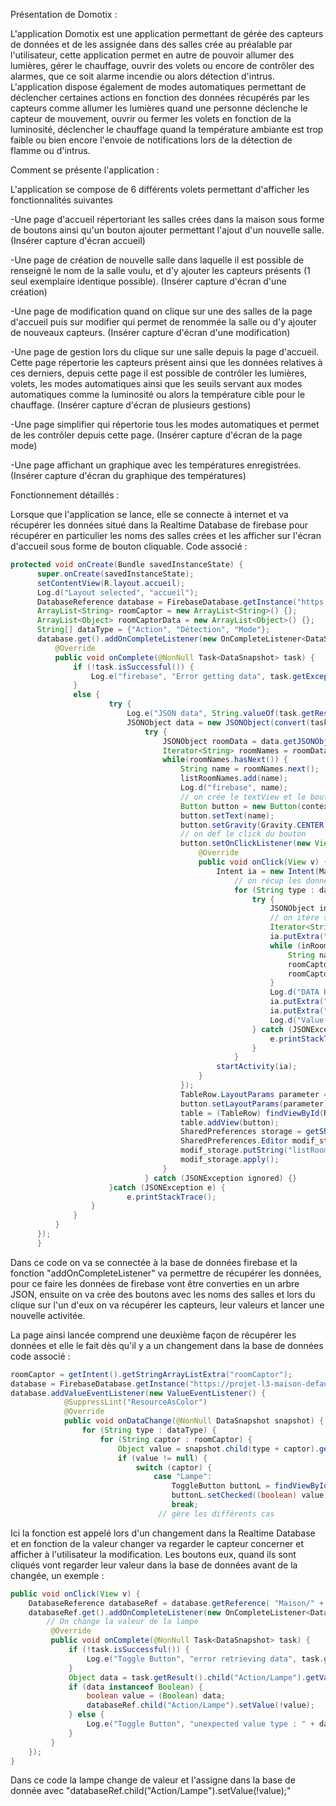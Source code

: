 Présentation de Domotix :

L'application Domotix est une application permettant de gérée des capteurs de données et de les assignée dans des salles crée au préalable par l'utilisateur, cette application permet en autre de pouvoir allumer des lumières, gérer le chauffage, ouvrir des volets ou encore de contrôler des alarmes, que ce soit alarme incendie ou alors détection d'intrus.
L'application dispose également de modes automatiques permettant de déclencher certaines actions en fonction des données récupérés par les capteurs comme allumer les lumières quand une personne déclenche le capteur de mouvement, ouvrir ou fermer les volets en fonction de la luminosité, déclencher le chauffage quand la température ambiante est trop faible ou bien encore l'envoie de notifications lors de la détection de flamme ou d'intrus.
 
Comment se présente l'application :

L'application se compose de 6 différents volets permettant d'afficher les fonctionnalités suivantes

-Une page d'accueil répertoriant les salles crées dans la maison sous forme de boutons ainsi qu'un bouton ajouter permettant l'ajout d'un nouvelle salle.
(Insérer capture d'écran accueil)

-Une page de création de nouvelle salle dans laquelle il est possible de renseigné le nom de la salle voulu, et d'y ajouter les capteurs présents (1 seul exemplaire identique possible).
(Insérer capture d'écran d'une création)

-Une page de modification quand on clique sur une des salles de la page d'accueil puis sur modifier qui permet de renommée la salle ou d'y ajouter de nouveaux capteurs.
(Insérer capture d'écran d'une modification)

-Une page de gestion lors du clique sur une salle depuis la page d'accueil. Cette page répertorie les capteurs présent ainsi que les données relatives à ces derniers, depuis cette page il est possible de contrôler les lumières, volets, les modes automatiques ainsi que les seuils servant aux modes automatiques comme la luminosité ou alors la température cible pour le chauffage.
(Insérer capture d'écran de plusieurs gestions)

-Une page simplifier qui répertorie tous les modes automatiques et permet de les contrôler depuis cette page.
(Insérer capture d'écran de la page mode)

-Une page affichant un graphique avec les températures enregistrées.
(Insérer capture d'écran du graphique des températures)

Fonctionnement détaillés :

Lorsque que l'application se lance, elle se connecte à internet et va récupérer les données situé dans la Realtime Database de firebase pour récupérer en particulier les noms des salles crées et les afficher sur l'écran d'accueil sous forme de bouton cliquable.
Code associé :
  ```java
  protected void onCreate(Bundle savedInstanceState) {
        super.onCreate(savedInstanceState);
        setContentView(R.layout.accueil);
        Log.d("Layout selected", "accueil");
        DatabaseReference database = FirebaseDatabase.getInstance("https://projet-l3-maison-default-rtdb.europe-west1.firebasedatabase.app/").getReference();
        ArrayList<String> roomCaptor = new ArrayList<String>() {};
        ArrayList<Object> roomCaptorData = new ArrayList<Object>() {};
        String[] dataType = {"Action", "Détection", "Mode"};
        database.get().addOnCompleteListener(new OnCompleteListener<DataSnapshot>() {
            @Override
            public void onComplete(@NonNull Task<DataSnapshot> task) {
                if (!task.isSuccessful()) {
                    Log.e("firebase", "Error getting data", task.getException());
                }
                else {
                        try {
                            Log.e("JSON data", String.valueOf(task.getResult()));
                            JSONObject data = new JSONObject(convert(task.getResult().getValue()));
                                try {
                                    JSONObject roomData = data.getJSONObject("Maison");
                                    Iterator<String> roomNames = roomData.keys();
                                    while(roomNames.hasNext()) {
                                        String name = roomNames.next();
                                        listRoomNames.add(name);
                                        Log.d("firebase", name);
                                        // on crée le textView et le bouton et on leur donne ce qu'ils contiennent
                                        Button button = new Button(context);
                                        button.setText(name);
                                        button.setGravity(Gravity.CENTER);
                                        // on def le click du bouton
                                        button.setOnClickListener(new View.OnClickListener() {
                                            @Override
                                            public void onClick(View v) {
                                                Intent ia = new Intent(MainActivity.this, Manage_room.class);
                                                    // on récup les données de la salle dans un JSONObject
                                                    for (String type : dataType) {
                                                        try {
                                                            JSONObject inRoomData = data.getJSONObject("Maison").getJSONObject(name).getJSONObject(type);
                                                            // on itère sur tous les capteurs présent dans la salle
                                                            Iterator<String> inRoomCaptor = inRoomData.keys();
                                                            ia.putExtra("name", name);
                                                            while (inRoomCaptor.hasNext()) {
                                                                String name = inRoomCaptor.next();
                                                                roomCaptor.add(name);
                                                                roomCaptorData.add(inRoomData.get(name));
                                                            }
                                                            Log.d("DATA ROOM CAPTOR", String.valueOf(roomCaptor));
                                                            ia.putExtra("roomCaptor", roomCaptor);
                                                            ia.putExtra("roomCaptorData", (Serializable) roomCaptorData);
                                                            Log.d("Value sent to manage", String.valueOf(roomCaptorData));
                                                        } catch (JSONException e) {
                                                            e.printStackTrace();
                                                        }
                                                    }
                                                startActivity(ia);
                                            }
                                        });
                                        TableRow.LayoutParams parameter = new TableRow.LayoutParams(TableRow.LayoutParams.WRAP_CONTENT, TableRow.LayoutParams.MATCH_PARENT);
                                        button.setLayoutParams(parameter);
                                        table = (TableRow) findViewById(R.id.table);
                                        table.addView(button);
                                        SharedPreferences storage = getSharedPreferences("data", Context.MODE_PRIVATE);
                                        SharedPreferences.Editor modif_storage = storage.edit();
                                        modif_storage.putString("listRoom", listRoomNames.toString().substring(1, listRoomNames.toString().length() - 1));
                                        modif_storage.apply();
                                    }
                                } catch (JSONException ignored) {}
                        }catch (JSONException e) {
                            e.printStackTrace();
                    }
                }
            }
        });
        }
```
Dans ce code on va se connectée à la base de données firebase et la fonction "addOnCompleteListener" va permettre de récupérer les données, pour ce faire les données de firebase vont être converties en un arbre JSON, ensuite on va crée des boutons avec les noms des salles et lors du clique sur l'un d'eux on va récupérer les capteurs, leur valeurs et lancer une nouvelle activitée.

La page ainsi lancée comprend une deuxième façon de récupérer les données et elle le fait dès qu'il y a un changement dans la base de données
code associé :
```java
roomCaptor = getIntent().getStringArrayListExtra("roomCaptor");
database = FirebaseDatabase.getInstance("https://projet-l3-maison-default-rtdb.europe-west1.firebasedatabase.app/").getReference("Maison/" + name);
database.addValueEventListener(new ValueEventListener() {
            @SuppressLint("ResourceAsColor")
            @Override
            public void onDataChange(@NonNull DataSnapshot snapshot) {
                for (String type : dataType) {
                    for (String captor : roomCaptor) {
                        Object value = snapshot.child(type + captor).getValue();
                        if (value != null) {
                            switch (captor) {
                                case "Lampe":
                                    ToggleButton buttonL = findViewById(R.id.lightToggle);
                                    buttonL.setChecked((boolean) value);
                                    break;
                                 // gère les différents cas
```
Ici la fonction est appelé lors d'un changement dans la Realtime Database et en fonction de la valeur changer va regarder le capteur concerner et afficher à l'utilisateur la modification.
Les boutons eux, quand ils sont cliqués vont regarder leur valeur dans la base de données avant de la changée, un exemple :
```java
public void onClick(View v) {
    DatabaseReference databaseRef = database.getReference( "Maison/" + name);
    databaseRef.get().addOnCompleteListener(new OnCompleteListener<DataSnapshot>() {
        // On change la valeur de la lampe
         @Override
         public void onComplete(@NonNull Task<DataSnapshot> task) {
             if (!task.isSuccessful()) {
                 Log.e("Toggle Button", "error retrieving data", task.getException());
             }
             Object data = task.getResult().child("Action/Lampe").getValue();
             if (data instanceof Boolean) {
                 boolean value = (Boolean) data;
                 databaseRef.child("Action/Lampe").setValue(!value);
             } else {
                 Log.e("Toggle Button", "unexpected value type : " + data.getClass().getSimpleName());
             }
         }
    });
}
```
Dans ce code la lampe change de valeur et l'assigne dans la base de donnée avec "databaseRef.child("Action/Lampe").setValue(!value);"
